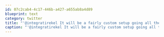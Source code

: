 ```yaml
---
id: 07c2cab4-4c17-446b-a427-a655ab8a4d89
blueprint: text
category: twitter
title: "'@integratirekel It will be a fairly custom setup going all the way back from the manifold."
caption: "'@integratirekel It will be a fairly custom setup going all the way back from the manifold."
---
```

